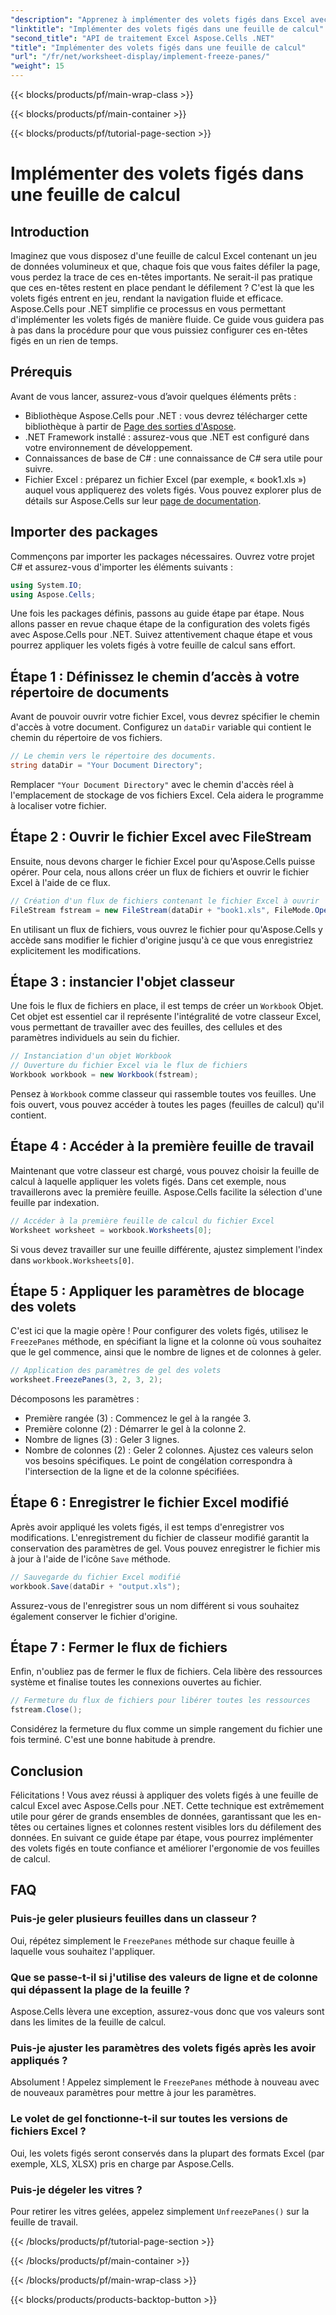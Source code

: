 ```yaml
---
"description": "Apprenez à implémenter des volets figés dans Excel avec Aspose.Cells pour .NET grâce à ce guide détaillé et étape par étape. Optimisez l'utilisation de votre feuille de calcul."
"linktitle": "Implémenter des volets figés dans une feuille de calcul"
"second_title": "API de traitement Excel Aspose.Cells .NET"
"title": "Implémenter des volets figés dans une feuille de calcul"
"url": "/fr/net/worksheet-display/implement-freeze-panes/"
"weight": 15
---
```


{{< blocks/products/pf/main-wrap-class >}}

{{< blocks/products/pf/main-container >}}

{{< blocks/products/pf/tutorial-page-section >}}

# Implémenter des volets figés dans une feuille de calcul

## Introduction
Imaginez que vous disposez d'une feuille de calcul Excel contenant un jeu de données volumineux et que, chaque fois que vous faites défiler la page, vous perdez la trace de ces en-têtes importants. Ne serait-il pas pratique que ces en-têtes restent en place pendant le défilement ? C'est là que les volets figés entrent en jeu, rendant la navigation fluide et efficace. Aspose.Cells pour .NET simplifie ce processus en vous permettant d'implémenter les volets figés de manière fluide. Ce guide vous guidera pas à pas dans la procédure pour que vous puissiez configurer ces en-têtes figés en un rien de temps.
## Prérequis
Avant de vous lancer, assurez-vous d’avoir quelques éléments prêts :
- Bibliothèque Aspose.Cells pour .NET : vous devrez télécharger cette bibliothèque à partir de [Page des sorties d'Aspose](https://releases.aspose.com/cells/net/).
- .NET Framework installé : assurez-vous que .NET est configuré dans votre environnement de développement.
- Connaissances de base de C# : une connaissance de C# sera utile pour suivre.
- Fichier Excel : préparez un fichier Excel (par exemple, « book1.xls ») auquel vous appliquerez des volets figés.
Vous pouvez explorer plus de détails sur Aspose.Cells sur leur [page de documentation](https://reference.aspose.com/cells/net/).

## Importer des packages
Commençons par importer les packages nécessaires. Ouvrez votre projet C# et assurez-vous d'importer les éléments suivants :
```csharp
using System.IO;
using Aspose.Cells;
```
Une fois les packages définis, passons au guide étape par étape.
Nous allons passer en revue chaque étape de la configuration des volets figés avec Aspose.Cells pour .NET. Suivez attentivement chaque étape et vous pourrez appliquer les volets figés à votre feuille de calcul sans effort.
## Étape 1 : Définissez le chemin d’accès à votre répertoire de documents
Avant de pouvoir ouvrir votre fichier Excel, vous devrez spécifier le chemin d'accès à votre document. Configurez un `dataDir` variable qui contient le chemin du répertoire de vos fichiers.
```csharp
// Le chemin vers le répertoire des documents.
string dataDir = "Your Document Directory";
```
Remplacer `"Your Document Directory"` avec le chemin d'accès réel à l'emplacement de stockage de vos fichiers Excel. Cela aidera le programme à localiser votre fichier.
## Étape 2 : Ouvrir le fichier Excel avec FileStream
Ensuite, nous devons charger le fichier Excel pour qu'Aspose.Cells puisse opérer. Pour cela, nous allons créer un flux de fichiers et ouvrir le fichier Excel à l'aide de ce flux.
```csharp
// Création d'un flux de fichiers contenant le fichier Excel à ouvrir
FileStream fstream = new FileStream(dataDir + "book1.xls", FileMode.Open);
```
En utilisant un flux de fichiers, vous ouvrez le fichier pour qu'Aspose.Cells y accède sans modifier le fichier d'origine jusqu'à ce que vous enregistriez explicitement les modifications.
## Étape 3 : instancier l'objet classeur
Une fois le flux de fichiers en place, il est temps de créer un `Workbook` Objet. Cet objet est essentiel car il représente l'intégralité de votre classeur Excel, vous permettant de travailler avec des feuilles, des cellules et des paramètres individuels au sein du fichier.
```csharp
// Instanciation d'un objet Workbook
// Ouverture du fichier Excel via le flux de fichiers
Workbook workbook = new Workbook(fstream);
```
Pensez à `Workbook` comme classeur qui rassemble toutes vos feuilles. Une fois ouvert, vous pouvez accéder à toutes les pages (feuilles de calcul) qu'il contient.
## Étape 4 : Accéder à la première feuille de travail
Maintenant que votre classeur est chargé, vous pouvez choisir la feuille de calcul à laquelle appliquer les volets figés. Dans cet exemple, nous travaillerons avec la première feuille. Aspose.Cells facilite la sélection d'une feuille par indexation.
```csharp
// Accéder à la première feuille de calcul du fichier Excel
Worksheet worksheet = workbook.Worksheets[0];
```
Si vous devez travailler sur une feuille différente, ajustez simplement l'index dans `workbook.Worksheets[0]`.
## Étape 5 : Appliquer les paramètres de blocage des volets
C'est ici que la magie opère ! Pour configurer des volets figés, utilisez le `FreezePanes` méthode, en spécifiant la ligne et la colonne où vous souhaitez que le gel commence, ainsi que le nombre de lignes et de colonnes à geler.
```csharp
// Application des paramètres de gel des volets
worksheet.FreezePanes(3, 2, 3, 2);
```
Décomposons les paramètres :
- Première rangée (3) : Commencez le gel à la rangée 3.
- Première colonne (2) : Démarrer le gel à la colonne 2.
- Nombre de lignes (3) : Geler 3 lignes.
- Nombre de colonnes (2) : Geler 2 colonnes.
Ajustez ces valeurs selon vos besoins spécifiques. Le point de congélation correspondra à l'intersection de la ligne et de la colonne spécifiées.
## Étape 6 : Enregistrer le fichier Excel modifié
Après avoir appliqué les volets figés, il est temps d'enregistrer vos modifications. L'enregistrement du fichier de classeur modifié garantit la conservation des paramètres de gel. Vous pouvez enregistrer le fichier mis à jour à l'aide de l'icône `Save` méthode.
```csharp
// Sauvegarde du fichier Excel modifié
workbook.Save(dataDir + "output.xls");
```
Assurez-vous de l'enregistrer sous un nom différent si vous souhaitez également conserver le fichier d'origine.
## Étape 7 : Fermer le flux de fichiers
Enfin, n'oubliez pas de fermer le flux de fichiers. Cela libère des ressources système et finalise toutes les connexions ouvertes au fichier.
```csharp
// Fermeture du flux de fichiers pour libérer toutes les ressources
fstream.Close();
```
Considérez la fermeture du flux comme un simple rangement du fichier une fois terminé. C'est une bonne habitude à prendre.

## Conclusion
Félicitations ! Vous avez réussi à appliquer des volets figés à une feuille de calcul Excel avec Aspose.Cells pour .NET. Cette technique est extrêmement utile pour gérer de grands ensembles de données, garantissant que les en-têtes ou certaines lignes et colonnes restent visibles lors du défilement des données. En suivant ce guide étape par étape, vous pourrez implémenter des volets figés en toute confiance et améliorer l'ergonomie de vos feuilles de calcul.
## FAQ
### Puis-je geler plusieurs feuilles dans un classeur ?
Oui, répétez simplement le `FreezePanes` méthode sur chaque feuille à laquelle vous souhaitez l'appliquer.
### Que se passe-t-il si j'utilise des valeurs de ligne et de colonne qui dépassent la plage de la feuille ?
Aspose.Cells lèvera une exception, assurez-vous donc que vos valeurs sont dans les limites de la feuille de calcul.
### Puis-je ajuster les paramètres des volets figés après les avoir appliqués ?
Absolument ! Appelez simplement le `FreezePanes` méthode à nouveau avec de nouveaux paramètres pour mettre à jour les paramètres.
### Le volet de gel fonctionne-t-il sur toutes les versions de fichiers Excel ?
Oui, les volets figés seront conservés dans la plupart des formats Excel (par exemple, XLS, XLSX) pris en charge par Aspose.Cells.
### Puis-je dégeler les vitres ?
Pour retirer les vitres gelées, appelez simplement `UnfreezePanes()` sur la feuille de travail.

{{< /blocks/products/pf/tutorial-page-section >}}

{{< /blocks/products/pf/main-container >}}

{{< /blocks/products/pf/main-wrap-class >}}

{{< blocks/products/products-backtop-button >}}